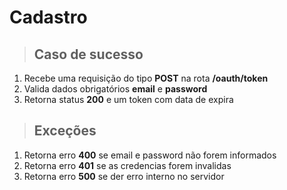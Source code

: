 # Cadastro

> ## Caso de sucesso

1.  Recebe uma requisição do tipo **POST** na rota **/oauth/token**
2.  Valida dados obrigatórios **email** e **password**
3.  Retorna status **200** e um token com data de expira

> ## Exceções

1.  Retorna erro **400** se email e password não forem informados
2.  Retorna erro **401** se as credencias forem invalidas
3.  Retorna erro **500** se der erro interno no servidor